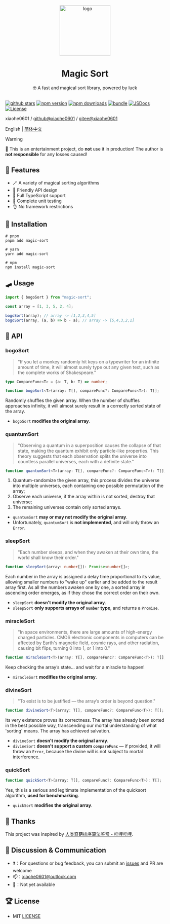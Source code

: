 <div align="center">
  <img src="https://oss.xiaohe.ink/images/magic-sort.png" width="160" alt="logo"/>
  <h1>Magic Sort</h1>
  <span>🤓 A fast and magical sort library, powered by luck</span>
</div>

<br>

[![github stars][github-stars-src]][github-stars-href]
[![npm version][npm-version-src]][npm-version-href]
[![npm downloads][npm-downloads-src]][npm-downloads-href]
[![bundle][bundle-src]][bundle-href]
[![JSDocs][jsdocs-src]][jsdocs-href]
[![License][license-src]][license-href]

xiaohe0601 / [github@xiaohe0601](https://github.com/xiaohe0601) / [gitee@xiaohe0601](https://gitee.com/xiaohe0601)

English | [简体中文](./readme/README.zh-CN.md)

> [!WARNING]
> 🚨 This is an entertainment project, do **not** use it in production!
> The author is **not responsible** for any losses caused!

## 🎉 Features

- 🪄 A variety of magical sorting algorithms
- 🎈 Friendly API design
- 🧀 Full TypeScript support
- 🧪 Complete unit testing
- 👌 No framework restrictions

## 🚁 Installation

```shell
# pnpm
pnpm add magic-sort

# yarn
yarn add magic-sort

# npm
npm install magic-sort
```

## 🛹 Usage

```javascript
import { bogoSort } from "magic-sort";

const array = [1, 3, 5, 2, 4];

bogoSort(array); // array -> [1,2,3,4,5]
bogoSort(array, (a, b) => b - a); // array -> [5,4,3,2,1]
```

## 📖 API

### bogoSort

> "If you let a monkey randomly hit keys on a typewriter for an infinite amount of time,
it will almost surely type out any given text, such as the complete works of Shakespeare."

```typescript
type CompareFunc<T> = (a: T, b: T) => number;

function bogoSort<T>(array: T[], compareFunc?: CompareFunc<T>): T[];
```

Randomly shuffles the given array. When the number of shuffles approaches infinity,
it will almost surely result in a correctly sorted state of the array.

- `bogoSort` **modifies the original array**.

### quantumSort

> "Observing a quantum in a superposition causes the collapse of that state,
making the quantum exhibit only particle-like properties.
This theory suggests that each observation splits the universe into countless parallel universes,
each with a definite state."

```typescript
function quantumSort<T>(array: T[], compareFunc?: CompareFunc<T>): T[];
```

1. Quantum-randomize the given array, this process divides the universe into multiple universes,
   each containing one possible permutation of the array;
2. Observe each universe, if the array within is not sorted, destroy that universe;
3. The remaining universes contain only sorted arrays.

- `quantumSort` **may or may not modify the original array**.
- Unfortunately, `quantumSort` is **not implemented**, and will only throw an `Error`.

### sleepSort

> "Each number sleeps, and when they awaken at their own time, the world shall know their order."

```typescript
function sleepSort(array: number[]): Promise<number[]>;
```

Each number in the array is assigned a delay time proportional to its value,
allowing smaller numbers to "wake up" earlier and be added to the result array first.
As all the numbers awaken one by one, a sorted array in ascending order emerges,
as if they chose the correct order on their own.

- `sleepSort` **doesn't modify the original array**.
- `sleepSort` **only supports arrays of `number` type**, and returns a `Promise`.

### miracleSort

> "In space environments, there are large amounts of high-energy charged particles.
CMOS electronic components in computers can be affected by Earth's magnetic field,
cosmic rays, and other radiation, causing bit flips, turning 0 into 1, or 1 into 0."

```typescript
function miracleSort<T>(array: T[], compareFunc?: CompareFunc<T>): T[];
```

Keep checking the array’s state... and wait for a miracle to happen!

- `miracleSort` **modifies the original array**.

### divineSort

> "To exist is to be justified — the array’s order is beyond question."

```typescript
function divineSort<T>(array: T[], compareFunc?: CompareFunc<T>): T[];
```

Its very existence proves its correctness. The array has already been sorted in the best possible way,
transcending our mortal understanding of what 'sorting' means. The array has achieved salvation.

- `divineSort` **doesn't modify the original array**.
- `divineSort` **doesn't support a custom `compareFunc`** — if provided, it will throw an `Error`,
  because the divine will is not subject to mortal interference.

### quickSort

```typescript
function quickSort<T>(array: T[], compareFunc?: CompareFunc<T>): T[];
```

Yes, this is a serious and legitimate implementation of the quicksort algorithm, **used for benchmarking**.

- `quickSort` **modifies the original array**.

## 🍬 Thanks

This project was inspired by [人类奇葩排序算法鉴赏 - 哔哩哔哩](https://www.bilibili.com/video/BV1nJBTYoEQm).

## 🐶 Discussion & Communication

- ❓：For questions or bug feedback, you can submit an [issues](https://github.com/xiaohe0601/magic-sort/issues) and PR are welcome
- 📫：[xiaohe0601@outlook.com](mailto:xiaohe0601@outlook.com)
- 🐧：Not yet available

## 🏆 License

- MIT [LICENSE](./LICENSE)

[github-stars-src]: https://img.shields.io/github/stars/xiaohe0601/magic-sort?style=flat&colorA=080f12&colorB=1fa669&logo=GitHub
[github-stars-href]: https://github.com/xiaohe0601/magic-sort
[npm-version-src]: https://img.shields.io/npm/v/magic-sort?style=flat&colorA=080f12&colorB=1fa669
[npm-version-href]: https://npmjs.com/package/magic-sort
[npm-downloads-src]: https://img.shields.io/npm/dm/magic-sort?style=flat&colorA=080f12&colorB=1fa669
[npm-downloads-href]: https://npmjs.com/package/magic-sort
[bundle-src]: https://img.shields.io/bundlephobia/minzip/magic-sort?style=flat&colorA=080f12&colorB=1fa669&label=minzip
[bundle-href]: https://bundlephobia.com/result?p=magic-sort
[jsdocs-src]: https://img.shields.io/badge/jsdocs-reference-080f12?style=flat&colorA=080f12&colorB=1fa669
[jsdocs-href]: https://www.jsdocs.io/package/magic-sort
[license-src]: https://img.shields.io/github/license/xiaohe0601/magic-sort.svg?style=flat&colorA=080f12&colorB=1fa669
[license-href]: https://github.com/xiaohe0601/magic-sort/blob/main/LICENSE